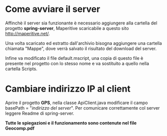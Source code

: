 # Come avviare il server

Affinchè il server sia funzionante è necessario aggiungere alla cartella del progetto **spring-server**, Maperitive scaricabile a questo sito http://maperitive.net/.

Una volta scaricato ed estratto dall'archivio bisogna aggiungere una cartella chiamata "Mappe", dove verrà salvato il risultato del download del server.

Infine va modificato il file default.mscript, una copia di questo file è presente nel progetto con lo stesso nome e va sostituito a quello nella cartella Scripts.

# Cambiare indirizzo IP al client

Aprire il progetto **GPS**, nella classe ApiClient.java modificare il campo basePath = "_indirizzo del server_".
Per comunicare correttamente col server leggere Readme di spring-server.

 **Tutte le spiegazioni e il funzionamento sono contenute nel file Geocomp.pdf**
